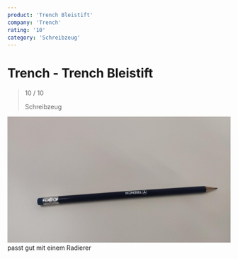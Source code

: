 ```yaml
---
product: 'Trench Bleistift'
company: 'Trench'
rating: '10'
category: 'Schreibzeug'
---
```


# Trench - Trench Bleistift
>
> 10 / 10
>
> Schreibzeug

![Trench Bleistift](assets\trench-trench-bleistift-db32830c-e238-4db9-8f7c-33750d800b81.jpg)
passt gut mit einem Radierer
